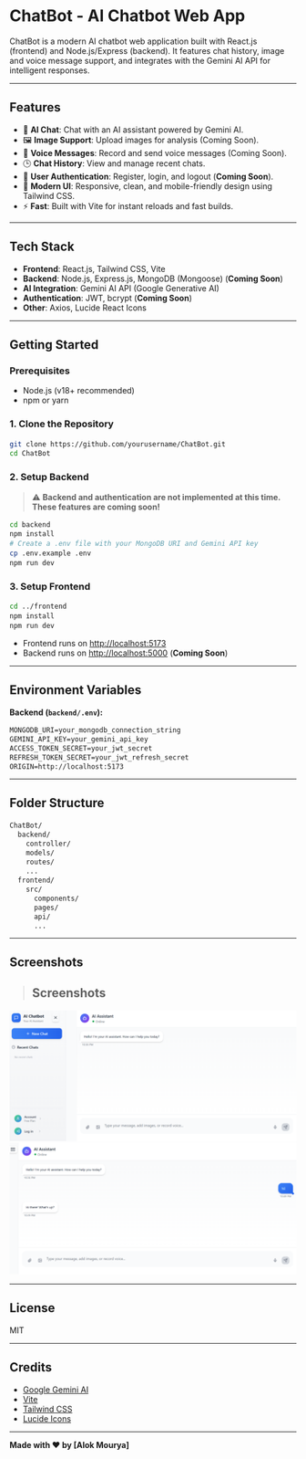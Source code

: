 # ChatBot - AI Chatbot Web App

ChatBot is a modern AI chatbot web application built with React.js (frontend) and Node.js/Express (backend). It features chat history, image and voice message support, and integrates with the Gemini AI API for intelligent responses.

---

## Features

- 💬 **AI Chat**: Chat with an AI assistant powered by Gemini AI.
- 🖼️ **Image Support**: Upload images for analysis (Coming Soon).
- 🎤 **Voice Messages**: Record and send voice messages (Coming Soon).
- 🕒 **Chat History**: View and manage recent chats.
- 🔐 **User Authentication**: Register, login, and logout (**Coming Soon**).
- 🌙 **Modern UI**: Responsive, clean, and mobile-friendly design using Tailwind CSS.
- ⚡ **Fast**: Built with Vite for instant reloads and fast builds.

---

## Tech Stack

- **Frontend**: React.js, Tailwind CSS, Vite
- **Backend**: Node.js, Express.js, MongoDB (Mongoose) (**Coming Soon**)
- **AI Integration**: Gemini AI API (Google Generative AI)
- **Authentication**: JWT, bcrypt (**Coming Soon**)
- **Other**: Axios, Lucide React Icons

---

## Getting Started

### Prerequisites

- Node.js (v18+ recommended)
- npm or yarn

### 1. Clone the Repository

```bash
git clone https://github.com/yourusername/ChatBot.git
cd ChatBot
```

### 2. Setup Backend

> ⚠️ **Backend and authentication are not implemented at this time. These features are coming soon!**

```bash
cd backend
npm install
# Create a .env file with your MongoDB URI and Gemini API key
cp .env.example .env
npm run dev
```

### 3. Setup Frontend

```bash
cd ../frontend
npm install
npm run dev
```

- Frontend runs on [http://localhost:5173](http://localhost:5173)
- Backend runs on [http://localhost:5000](http://localhost:5000) (**Coming Soon**)

---

## Environment Variables

**Backend (`backend/.env`):**
```
MONGODB_URI=your_mongodb_connection_string
GEMINI_API_KEY=your_gemini_api_key
ACCESS_TOKEN_SECRET=your_jwt_secret
REFRESH_TOKEN_SECRET=your_jwt_refresh_secret
ORIGIN=http://localhost:5173
```

---

## Folder Structure

```
ChatBot/
  backend/
    controller/
    models/
    routes/
    ...
  frontend/
    src/
      components/
      pages/
      api/
      ...
```

---

## Screenshots

> ## Screenshots

![ChatBot Screenshot](./frontend/public/Image/Screenshot1.png)
![ChatBot Screenshot](./frontend/public/Image/Screenshot2.png)


---


## License

MIT

---

## Credits

- [Google Gemini AI](https://ai.google.dev/)
- [Vite](https://vitejs.dev/)
- [Tailwind CSS](https://tailwindcss.com/)
- [Lucide Icons](https://lucide.dev/)

---

**Made with ❤️ by [Alok Mourya]**